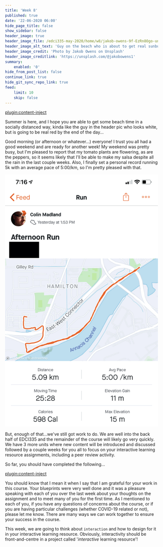 ```yaml
---
title: 'Week 8'
published: true
date: '22-06-2020 06:00'
hide_page_title: false
show_sidebar: false
header_image: true
header_image_file: /edci335-may-2020/home/w8/jakob-owens-9f-EzRn8Ogo-unsplash.jpg
header_image_alt_text: 'Guy on the beach who is about to get real sunburnt'
header_image_credit: 'Photo by Jakob Owens on Unsplash'
header_image_creditlink: 'https://unsplash.com/@jakobowens1'
summary:
    enabled: '0'
hide_from_post_list: false
continue_link: true
hide_git_sync_repo_link: true
feed:
    limit: 10
    skip: false
---
```


[plugin:content-inject](../w8/_week-8)

Summer is here, and I hope you are able to get some beach time in a socially distanced way, kinda like the guy in the header pic who looks white, but is going to be real red by the end of the day...

Good morning (or afternoon or whatever...) everyone! I trust you all had a good weekend and are ready for another week! My weekend was pretty busy, but I'm pleased to report that my tomato plants are flowering, as are the peppers, so it seems likely that I'll be able to make my salsa despite all the rain in the last couple weeks. Also, I finally set a personal record running 5k with an average pace of 5:00/km, so I'm pretty pleased with that.

![alt-text](500mperkm.jpeg "Map of my run on Strava")



But, enough of that...we've still got work to do. We are well into the back half of EDCI335 and the remainder of the course will likely go very quickly. We have 3 more units where new content will be introduced and discussed followed by a couple weeks for you all to focus on your interactive learning resource assignments, including a peer review activity.

So far, you should have completed the following...

[plugin:content-inject](../w8/_completed)

You should know that I mean it when I say that I am grateful for your work in this course. Your blueprints were very well done and it was a pleasure speaking with each of you over the last week about your thoughts on the assignment and to meet many of you for the first time. As I mentioned to each of you, if you have any questions of concerns about the course, or if you are having particular challenges (whether COVID-19 related or not), please let me know. There are many ways we can work together to ensure your success in the course.

This week, we are going to think about `interaction` and how to design for it in your interactive learning resource. Obviously, interactivity should be front-and-centre in a project called '*interactive* learning resource'! 
